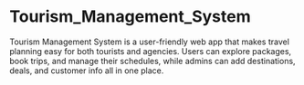 # Tourism_Management_System
Tourism Management System is a user-friendly web app that makes travel planning easy for both tourists and agencies. Users can explore packages, book trips, and manage their schedules, while admins can add destinations, deals, and customer info all in one place.
